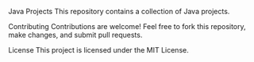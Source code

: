 Java Projects This repository contains a collection of Java projects.

Contributing Contributions are welcome! Feel free to fork this repository, make changes, and submit pull requests.

License This project is licensed under the MIT License.
